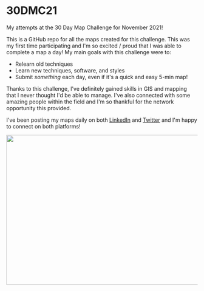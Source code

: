 # 30DMC21
My attempts at the 30 Day Map Challenge for November 2021!

This is a GitHub repo for all the maps created for this challenge. This was my first time participating and I'm so excited / proud that I was able to complete a map a day! My main goals with this challenge were to:

- Relearn old techniques
- Learn new techniques, software, and styles
- Submit _something_ each day, even if it's a quick and easy 5-min map!

Thanks to this challenge, I've definitely gained skills in GIS and mapping that I never thought I'd be able to manage. I've also connected with some amazing people within the field and I'm so thankful for the network opportunity this provided.

I've been posting my maps daily on both [LinkedIn](http://linkedin.com/in/zaaaana) and [Twitter](http://twitter.com/Zaaaana_) and I'm happy to connect on both platforms!

<p align="center">
  <img width="600" height="394" src="https://media-exp1.licdn.com/dms/image/C4E22AQHeJPJVSkxJCQ/feedshare-shrink_480/0/1638276532982?e=1642032000&v=beta&t=ljjHZUxlC_C7u3E9KwA5dx2o9xR-LxIbQTRDKUQ4tGo">
</p>

